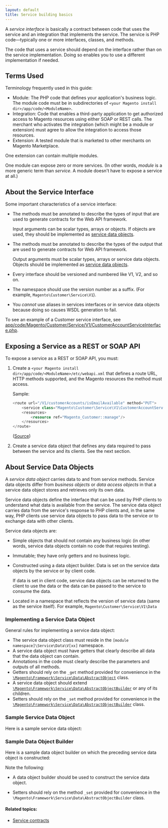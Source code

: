 ```yaml
---
layout: default
title: Service building basics
---
```


A _service interface_ is basically a contract between code that uses the service and an integration that implements the service. The service is PHP code&mdash;typically one or more interfaces, classes, and methods.

The code that uses a service should depend on the interface rather than on the service implementation. Doing so enables you to use a different implementation if needed.

## Terms Used

Terminology frequently used in this guide:

*	Module: The PHP code that defines your application's business logic. The module code must be in subdirectories of `<your Magento install dir>/app/code/<ModuleName>`.
*	Integration: Code that enables a third-party application to get authorized access to Magento resources using either SOAP or REST calls. The merchant who activates the integration (which might be a module or extension) must agree to allow the integration to access those resources.
*	Extension: A tested module that is marketed to other merchants on Magento Marketplace. 

One extension can contain multiple modules.

One module can expose zero or more services. (In other words, *module* is a more generic term than *service*. A module doesn't have to expose a service at all.)

## About the Service Interface

Some important characteristics of a service interface:

*	The methods must be annotated to describe the types of input that are used to generate contracts for the Web API framework.

	Input arguments can be scalar types, arrays or objects. If objects are used, they should be implemented as [service data objects](#about-service-data-objects).

*	The methods must be annotated to describe the types of the output that are used to generate contracts for Web API framework.

	Output arguments must be scalar types, arrays or service data objects. Objects should be implemented as [service data objects](#about-service-data-objects).

*	Every interface should be versioned and numbered like V1, V2, and so on.

*	The namespace should use the version number as a suffix. (For example, `Magento\Customer\Service\V1`).

*	You *cannot* use aliases in services interfaces or in service data objects because doing so causes WSDL generation to fail.

To see an example of a Customer service interface, see <a href="{{ site.mage2000url }}app/code/Magento/Customer/Service/V1/CustomerAccountServiceInterface.php" target="_blank">app/code/Magento/Customer/Service/V1/CustomerAccountServiceInterface.php</a>.

## Exposing a Service as a REST or SOAP API

To expose a service as a REST or SOAP API, you must:

1.	Create a `<your Magento install dir>/app/code/<ModuleName>/etc/webapi.xml` that defines a route URL, HTTP methods supported, and the Magento resources the method must access.

	Sample:

	```php
	<route url="/V1/customerAccounts/isEmailAvailable" method="PUT">
        <service class="Magento\Customer\Service\V1\CustomerAccountServiceInterface" method="isEmailAvailable"/>
        <resources>
            <resource ref="Magento_Customer::manage"/>
        </resources>
    </route>
	```

	(<a href="{{ site.mage2000url }}app/code/Magento/Customer/etc/webapi.xml" target="_blank">Source</a>)

2.	Create a service data object that defines any data required to pass between the service and its clients. See the next section.

## About Service Data Objects

A _service data object_ carries data to and from service methods. Service data objects differ from _business objects_ or _data access objects_ in that a service data object stores and retrieves only its own data.

Service data objects define the interface that can be used by PHP clients to understand what data is available from the service. The service data object carries data from the service's response to PHP clients and, in the same way, PHP clients use service data objects to pass data to the service or to exchange data with other clients.

Service data objects are:

*	Simple objects that should not contain any business logic (in other words, service data objects contain no code that requires testing).

*	Immutable; they have only getters and no business logic.

*	Constructed using a data object builder. Data is set on the service data objects by the service or by client code.

	If data is set in client code, service data objects can be returned to the client to use the data or the data can be passed to the service to consume the data.

*	Located in a namespace that reflects the version of service data (same as the service itself). For example, `Magento\Customer\Service\V1\Data`

### Implementing a Service Data Object

General rules for implementing a service data object:

*	The service data object class must reside in the `[module namespace]\Service\Data\V[xx]` namespace.
*	A service data object must have getters that clearly describe all data that the data object can contain.
*	Annotations in the code must clearly describe the parameters and outputs of all methods.
*	Getters should rely on the `_get` method provided for convenience in the <a href="{{ site.mage2000url }}lib/internal/Magento/Framework/Service/Data/AbstractObject.php" target="_blank">`\Magento\Framework\Service\Data\AbstractObject`</a> class.
*	A service data object should extend <a href="{{ site.mage2000url }}lib/internal/Magento/Framework/Service/Data/AbstractObjectBuilder.php" target="_blank">`\Magento\Framework\Service\Data\AbstractObjectBuilder`</a> or any of its children.
*	Setters should rely on the `_set` method provided for convenience in the <a href="{{ site.mage2000url }}lib/internal/Magento/Framework/Service/Data/AbstractObjectBuilder.php" target="_blank">`\Magento\Framework\Service\Data\AbstractObjectBuilder`</a> class.

### Sample Service Data Object

Here is a sample service data object:

<script src="https://gist.github.com/xcomSteveJohnson/6193ba94d58b7ee3b7c7.js"></script>

### Sample Data Object Builder

Here is a sample data object builder on which the preceding service data object is constructed:

<script src="https://gist.github.com/xcomSteveJohnson/f7ccaf017ea745b895ec.js"></script>

Note the following:

*	A data object builder should be used to construct the service data object.

*	Setters should rely on the method `_set` provided for convenience in the `\Magento\Framework\Service\Data\AbstractObjectBuilder` class.

#### Related topics:

*	<a href="{{page.baseurl}}extension-dev-guide/service-contracts/service-contracts.html">Service contracts</a>

<!--
*	<a href="{{page.baseurl}}extension-dev-guide/service-contracts/add-later/service-how-to-use.html">How a Client Uses a Service</a>

*	<a href="{{page.baseurl}}extension-dev-guide/service-contracts/add-later/svcs-props.html">Service design</a>

*	<a href="{{page.baseurl}}extension-dev-guide/service-contracts/add-later/what-is-webapi.html">What Is the Web API Framework?</a>

*	<a href="{{page.baseurl}}config-guide/integration/cg-authorization.html">Authorizing Web API Requests</a>
 -->
